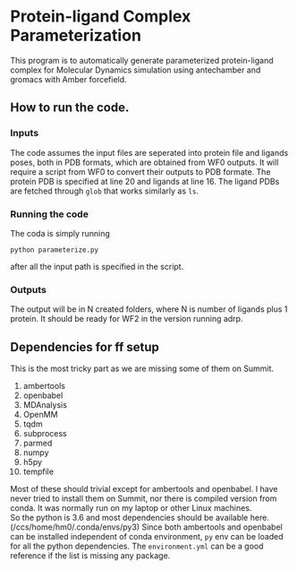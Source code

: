 # Protein-ligand Complex Parameterization 

This program is to automatically generate parameterized protein-ligand complex for Molecular Dynamics simulation using antechamber and gromacs with Amber forcefield.  


## How to run the code. 

### Inputs
The code assumes the input files are seperated into protein file and ligands poses, both in PDB formats, which are obtained from WF0 outputs. It will require a script from WF0 to convert their outputs to PDB formate. The protein PDB is specified at line 20 and ligands at line 16. The ligand PDBs are fetched through `glob` that works similarly as `ls`.  

### Running the code 
The coda is simply running 
```
python parameterize.py
```
after all the input path is specified in the script. 


### Outputs 
The output will be in N created folders, where N is number of ligands plus 1 protein. It should be ready for WF2 in the version running adrp. 

## Dependencies for ff setup 
This is the most tricky part as we are missing some of them on Summit. 
1. ambertools 
1. openbabel
2. MDAnalysis
2. OpenMM
3. tqdm
4. subprocess
5. parmed
6. numpy
7. h5py
8. tempfile 

Most of these should trivial except for ambertools and openbabel. I have never tried to install them on Summit, nor there is compiled version from conda. It was normally run on my laptop or other Linux machines.  
So the python is 3.6 and most dependencies should be available here. (/ccs/home/hm0/.conda/envs/py3) Since both ambertools and openbabel can be installed independent of conda environment, `py` env can be loaded for all the python dependencies. 
The `environment.yml` can be a good reference if the list is missing any package. 
